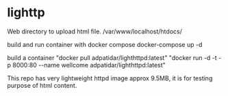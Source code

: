 # lighttp

Web directory to upload html file.
/var/www/localhost/htdocs/

build and run container with docker compose
docker-compose up -d

build a container
"docker pull adpatidar/lighthttpd:latest"
"docker run -d -t -p 8000:80 --name wellcome adpatidar/lighthttpd:latest"


This repo has very lightweight httpd image approx 9.5MB, it is for testing purpose of html content.
